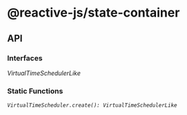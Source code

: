 # @reactive-js/state-container

## API

### Interfaces

*VirtualTimeSchedulerLike*

### Static Functions

*`VirtualTimeScheduler.create(): VirtualTimeSchedulerLike`*
